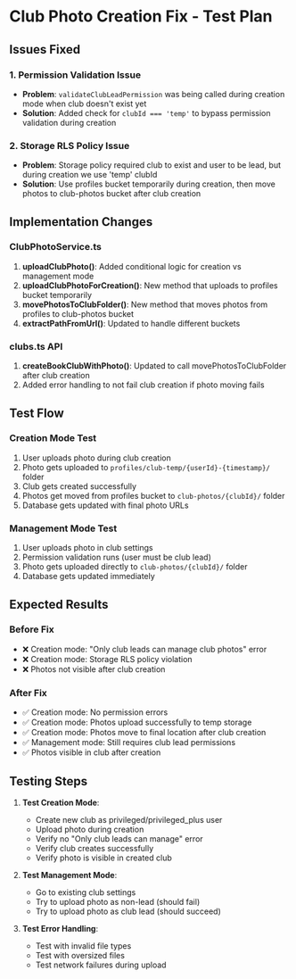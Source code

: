 # Club Photo Creation Fix - Test Plan

## Issues Fixed

### 1. Permission Validation Issue
- **Problem**: `validateClubLeadPermission` was being called during creation mode when club doesn't exist yet
- **Solution**: Added check for `clubId === 'temp'` to bypass permission validation during creation

### 2. Storage RLS Policy Issue  
- **Problem**: Storage policy required club to exist and user to be lead, but during creation we use 'temp' clubId
- **Solution**: Use profiles bucket temporarily during creation, then move photos to club-photos bucket after club creation

## Implementation Changes

### ClubPhotoService.ts
1. **uploadClubPhoto()**: Added conditional logic for creation vs management mode
2. **uploadClubPhotoForCreation()**: New method that uploads to profiles bucket temporarily
3. **movePhotosToClubFolder()**: New method that moves photos from profiles to club-photos bucket
4. **extractPathFromUrl()**: Updated to handle different buckets

### clubs.ts API
1. **createBookClubWithPhoto()**: Updated to call movePhotosToClubFolder after club creation
2. Added error handling to not fail club creation if photo moving fails

## Test Flow

### Creation Mode Test
1. User uploads photo during club creation
2. Photo gets uploaded to `profiles/club-temp/{userId}-{timestamp}/` folder
3. Club gets created successfully
4. Photos get moved from profiles bucket to `club-photos/{clubId}/` folder
5. Database gets updated with final photo URLs

### Management Mode Test
1. User uploads photo in club settings
2. Permission validation runs (user must be club lead)
3. Photo gets uploaded directly to `club-photos/{clubId}/` folder
4. Database gets updated immediately

## Expected Results

### Before Fix
- ❌ Creation mode: "Only club leads can manage club photos" error
- ❌ Creation mode: Storage RLS policy violation
- ❌ Photos not visible after club creation

### After Fix
- ✅ Creation mode: No permission errors
- ✅ Creation mode: Photos upload successfully to temp storage
- ✅ Creation mode: Photos move to final location after club creation
- ✅ Management mode: Still requires club lead permissions
- ✅ Photos visible in club after creation

## Testing Steps

1. **Test Creation Mode**:
   - Create new club as privileged/privileged_plus user
   - Upload photo during creation
   - Verify no "Only club leads can manage" error
   - Verify club creates successfully
   - Verify photo is visible in created club

2. **Test Management Mode**:
   - Go to existing club settings
   - Try to upload photo as non-lead (should fail)
   - Try to upload photo as club lead (should succeed)

3. **Test Error Handling**:
   - Test with invalid file types
   - Test with oversized files
   - Test network failures during upload
